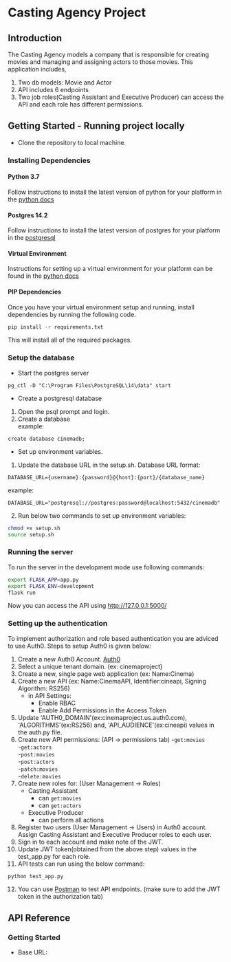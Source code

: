 # Casting Agency Project

## Introduction
The Casting Agency models a company that is responsible for creating movies and managing and assigning actors to those movies. This application includes,  
1) Two db models: Movie and Actor
2) API includes 6 endpoints  
3) Two job roles(Casting Assistant and Executive Producer) can access the API and each role has different permissions.  

## Getting Started - Running project locally

* Clone the repository to local machine.

### Installing Dependencies

#### Python 3.7

Follow instructions to install the latest version of python for your platform in the [python docs](https://docs.python.org/3/using/unix.html#getting-and-installing-the-latest-version-of-python)

#### Postgres 14.2

Follow instructions to install the latest version of postgres for your platform in the [postgresql](https://www.postgresql.org/download/)


#### Virtual Environment

Instructions for setting up a virtual environment for your platform can be found in the [python docs](https://packaging.python.org/guides/installing-using-pip-and-virtual-environments/)

#### PIP Dependencies

Once you have your virtual environment setup and running, install dependencies by running the following code.

```bash
pip install -r requirements.txt
```

This will install all of the required packages.

### Setup the database
* Start the postgres server

```
pg_ctl -D "C:\Program Files\PostgreSQL\14\data" start
```

* Create a postgresql database
1) Open the psql prompt and login.
2) Create a database  
example:

```
create database cinemadb;
```
* Set up environment variables.   
1) Update the database URL in the setup.sh.
Database URL format: 
``` 
DATABASE_URL={username}:{password}@{host}:{port}/{database_name}
```
example:
```
DATABASE_URL="postgresql://postgres:password@localhost:5432/cinemadb"
```
2) Run below two commands to set up environment variables:
```  bash
chmod +x setup.sh
source setup.sh
```
### Running the server
To run the server in the development mode use following commands:

``` bash
export FLASK_APP=app.py
export FLASK_ENV=development
flask run
```

Now you can access the API using http://127.0.0.1:5000/

### Setting up the authentication
To implement authorization and role based authentication you are adviced to use Auth0. Steps to setup Auth0 is given below:

1. Create a new Auth0 Account. [Auth0](https://auth0.com/)
2. Select a unique tenant domain. (ex: cinemaproject)
3. Create a new, single page web application (ex: Name:Cinema)
4. Create a new API (ex: Name:CinemaAPI, Identifier:cineapi, Signing Algorithm: RS256)
   - in API Settings:
     - Enable RBAC
     - Enable Add Permissions in the Access Token  
5. Update 'AUTH0_DOMAIN'(ex:cinemaproject.us.auth0.com), 'ALGORITHMS'(ex:RS256) and, 'API_AUDIENCE'(ex:cineapi) values in the auth.py file.  
6. Create new API permissions: (API -> permissions tab) 
    -`get:movies`  
    -`get:actors`  
    -`post:movies`  
    -`post:actors`  
    -`patch:movies`  
    -`delete:movies`
7. Create new roles for: (User Management -> Roles) 
    - Casting Assistant      
        - can `get:movies`  
        - can `get:actors`  
    - Executive Producer  
        - can perform all actions
8. Register two users (User Management -> Users) in Auth0 account. Assign Casting Assistant and Executive Producer roles to each user.
9. Sign in to each account and make note of the JWT.
10. Update JWT token(obtained from the above step) values in the test_app.py for each role. 
11. API tests can run using the below command:
```
python test_app.py
```
12. You can use [Postman](https://www.postman.com/) to test API endpoints. (make sure to add the JWT token in the authorization tab)

## API Reference

### Getting Started
- Base URL: 


